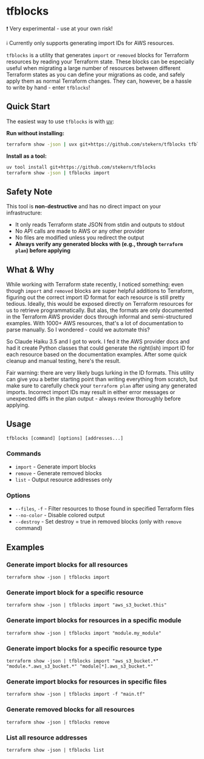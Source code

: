 # tfblocks
❗️ Very experimental - use at your own risk!

ℹ️ Currently only supports generating import IDs for AWS resources.

`tfblocks` is a utility that generates `import` or `removed` blocks for Terraform resources by reading your Terraform state. These blocks can be especially useful when migrating a large number of resources between different Terraform states as you can define your migrations as code, and safely apply them as normal Terraform changes. They can, however, be a hassle to write by hand - enter `tfblocks`!

## Quick Start

The easiest way to use `tfblocks` is with [uv](https://github.com/astral-sh/uv):

**Run without installing:**
```bash
terraform show -json | uvx git+https://github.com/stekern/tfblocks tfblocks import
```

**Install as a tool:**
```bash
uv tool install git+https://github.com/stekern/tfblocks
terraform show -json | tfblocks import
```

## Safety Note

This tool is **non-destructive** and has no direct impact on your infrastructure:
- It only reads Terraform state JSON from stdin and outputs to stdout
- No API calls are made to AWS or any other provider
- No files are modified unless you redirect the output 
- **Always verify any generated blocks with (e.g., through `terraform plan`) before applying**

## What & Why
While working with Terraform state recently, I noticed something: even though `import` and `removed` blocks are super helpful additions to Terraform, figuring out the correct import ID format for each resource is still pretty tedious. Ideally, this would be exposed directly on Terraform resources for us to retrieve programmatically. But alas, the formats are only documented in the Terraform AWS provider docs through informal and semi-structured examples. With 1000+ AWS resources, that's a lot of documentation to parse manually. So I wondered - could we automate this?

So Claude Haiku 3.5 and I got to work. I fed it the AWS provider docs and had it create Python classes that could generate the right(ish) import ID for each resource based on the documentation examples. After some quick cleanup and manual testing, here's the result.

Fair warning: there are very likely bugs lurking in the ID formats. This utility can give you a better starting point than writing everything from scratch, but make sure to carefully check your `terraform plan` after using any generated imports. Incorrect import IDs may result in either error messages or unexpected diffs in the plan output - always review thoroughly before applying.

## Usage
```
tfblocks [command] [options] [addresses...]
```

### Commands
- `import` - Generate import blocks
- `remove` - Generate removed blocks
- `list` - Output resource addresses only

### Options
- `--files`, `-f` - Filter resources to those found in specified Terraform files
- `--no-color` - Disable colored output
- `--destroy` - Set destroy = true in removed blocks (only with `remove` command)

## Examples
### Generate import blocks for all resources
```
terraform show -json | tfblocks import
```

### Generate import block for a specific resource
```
terraform show -json | tfblocks import "aws_s3_bucket.this"
```

### Generate import blocks for resources in a specific module
```
terraform show -json | tfblocks import "module.my_module"
```

### Generate import blocks for a specific resource type
```
terraform show -json | tfblocks import "aws_s3_bucket.*" "module.*.aws_s3_bucket.*" "module[*].aws_s3_bucket.*"
```

### Generate import blocks for resources in specific files
```
terraform show -json | tfblocks import -f "main.tf"
```

### Generate removed blocks for all resources
```
terraform show -json | tfblocks remove
```

### List all resource addresses
```
terraform show -json | tfblocks list
```

